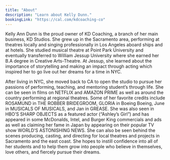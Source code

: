 ```yaml
---
title: "About"
description: "Learn about Kelly Dunn."
bookingLink: "https://cal.com/kdcoaching-co"
---
```


Kelly Ann Dunn is the proud owner of KD Coaching, a branch of her main business, KD Studios. She grew up in the Sacramento area, performing at theatres locally and singing professionally in Los Angeles aboard ships and at hotels. She studied musical theatre at Point Park University and eventually transferred to William Jessup University where she earned her B.A degree in Creative Arts-Theatre. At Jessup, she learned about the importance of storytelling and making an impact through acting which inspired her to go live out her dreams for a time in NYC.

After living in NYC, she moved back to CA to open the studio to pursue her passions of performing, teaching, and mentoring student’s through life. She can be seen in films on NETFLIX and AMAZON PRIME as well as around the country performing at regional theatres. Some of her favorite credits include ROSAMUND in THE ROBBER BRIDEGROOM, GLORIA in Boeing Boeing, June in MUSICALS OF MUSICALS, and Jan in GREASE. She was also seen in HBO’S SHARP OBJECTS as a featured actor (“Ashley’s Girl”) and has appeared in some McDonalds, Intel, and Burger King commercials and ads as well as claiming her fame in Japan by appearing on their popular TV show WORLD’S ASTONISHING NEWS. She can also be seen behind the scenes producing, casting, and directing for local theatres and projects in Sacramento and the east coast. She hopes to instill confidence into all of her students and to help them grow into people who believe in themselves, love others, and fiercely pursue their dreams.
